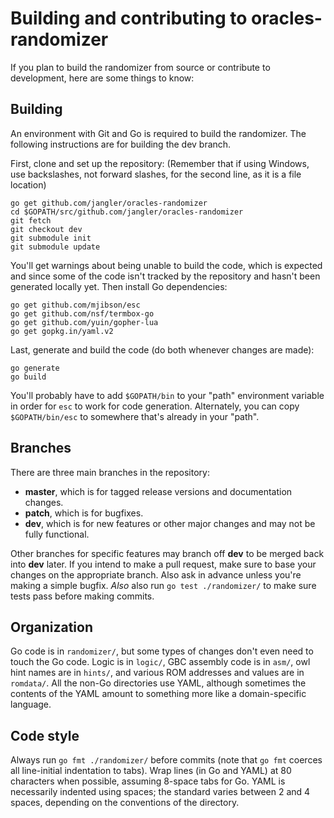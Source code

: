 # Building and contributing to oracles-randomizer

If you plan to build the randomizer from source or contribute to development,
here are some things to know:


## Building

An environment with Git and Go is required to build the randomizer. The
following instructions are for building the dev branch.

First, clone and set up the repository:
(Remember that if using Windows, use backslashes, not forward slashes, for the second line, as it is a file location)
```
go get github.com/jangler/oracles-randomizer
cd $GOPATH/src/github.com/jangler/oracles-randomizer
git fetch
git checkout dev
git submodule init
git submodule update
```

You'll get warnings about being unable to build the code, which is expected and
since some of the code isn't tracked by the repository and hasn't been
generated locally yet. Then install Go dependencies:

```
go get github.com/mjibson/esc
go get github.com/nsf/termbox-go
go get github.com/yuin/gopher-lua
go get gopkg.in/yaml.v2
```

Last, generate and build the code (do both whenever changes are made):

```
go generate
go build
```

You'll probably have to add `$GOPATH/bin` to your "path" environment variable
in order for `esc` to work for code generation. Alternately, you can copy
`$GOPATH/bin/esc` to somewhere that's already in your "path".


## Branches

There are three main branches in the repository:

- **master**, which is for tagged release versions and documentation changes.
- **patch**, which is for bugfixes.
- **dev**, which is for new features or other major changes and may not be
  fully functional.

Other branches for specific features may branch off **dev** to be merged back
into **dev** later. If you intend to make a pull request, make sure to base
your changes on the appropriate branch. Also ask in advance unless you're
making a simple bugfix. *Also* also run `go test ./randomizer/` to make sure
tests pass before making commits.


## Organization

Go code is in `randomizer/`, but some types of changes don't even need to touch
the Go code. Logic is in `logic/`, GBC assembly code is in `asm/`, owl hint
names are in `hints/`, and various ROM addresses and values are in `romdata/`.
All the non-Go directories use YAML, although sometimes the contents of the
YAML amount to something more like a domain-specific language.


## Code style

Always run `go fmt ./randomizer/` before commits (note that `go fmt` coerces
all line-initial indentation to tabs). Wrap lines (in Go and YAML) at 80
characters when possible, assuming 8-space tabs for Go. YAML is necessarily
indented using spaces; the standard varies between 2 and 4 spaces, depending on
the conventions of the directory.
